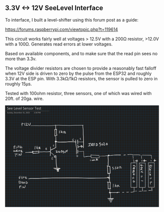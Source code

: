 ## 3.3V <-> 12V SeeLevel Interface

To interface, I built a level-shifter using this forum post as a guide:

https://forums.raspberrypi.com/viewtopic.php?t=119614

This circuit works fairly well at voltages > 12.5V with a 200Ω resistor, >12.0V with a 100Ω. Generates read errors at lower voltages.

Based on available components, and to make sure that the read pin sees no more than 3.3v.

The voltage divider resistors are chosen to provide a reasonably fast falloff when 12V side is driven to zero by the pulse from the ESP32 and roughly 3.3V at the ESP pin. With 3.3kΩ/1kΩ resistors, the sensor is pulled to zero in roughly 15µs.

Tested with 100ohm resistor, three sensors, one of which was wired with 20ft. of 20ga. wire.

![My Image](SeeLevelSensorCircuit.png)

